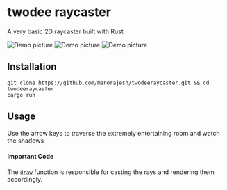 # twodee raycaster
A very basic 2D raycaster built with Rust

![Demo picture](https://github.com/manorajesh/twodeeraycaster/blob/threedee/images/demo1.png)
![Demo picture](https://github.com/manorajesh/twodeeraycaster/blob/threedee/images/demo2.png)
![Demo picture](https://github.com/manorajesh/twodeeraycaster/blob/threedee/images/demo3.png)

## Installation
```
git clone https://github.com/manorajesh/twodeeraycaster.git && cd twodeeraycaster
cargo run
```

## Usage
Use the arrow keys to traverse the extremely entertaining room and watch the shadows

#### Important Code
The [`draw`](https://github.com/manorajesh/twodeeraycaster/blob/cdf31fba1238801ae4804fe2ce98fec9d935985d/src/raycaster.rs#L147-L207) function is responsible for casting the rays and rendering them accordingly.
